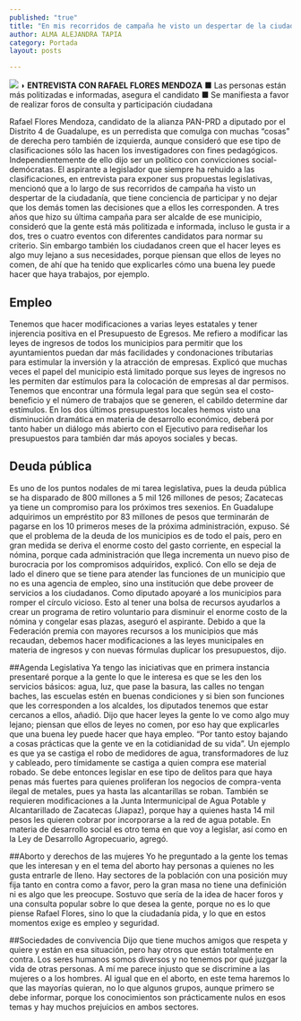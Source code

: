 ```yaml
---
published: "true"
title: "En mis recorridos de campaña he visto un despertar de la ciudadanía: Flores"
author: ALMA ALEJANDRA TAPIA
category: Portada
layout: posts

---
```


![](http://i.imgur.com/PgEG18gm.jpg)
**◗ ENTREVISTA CON RAFAEL FLORES MENDOZA**
■ Las personas están más politizadas e informadas, asegura el candidato
■ Se manifiesta a favor de realizar foros de consulta y participación ciudadana

Rafael Flores Mendoza, candidato de la alianza PAN-PRD a diputado por el Distrito 4 de Guadalupe, es un perredista que comulga con muchas “cosas” de derecha pero también de izquierda, aunque consideró que ese tipo de clasificaciones sólo las hacen los investigadores con fines pedagógicos. Independientemente de ello dijo ser un político con convicciones social-demócratas.
El aspirante a legislador que siempre ha rehuido a las clasificaciones, en entrevista para exponer sus propuestas legislativas, mencionó que a lo largo de sus recorridos de campaña ha visto un despertar de la ciudadanía, que tiene conciencia de participar y no dejar que los demás tomen las decisiones que a ellos les corresponden.
A tres años que hizo su última campaña para ser alcalde de ese municipio, consideró que la gente está más politizada e informada, incluso le gusta ir a dos, tres o cuatro eventos con diferentes candidatos para normar su criterio.
Sin embargo también los ciudadanos creen que el hacer leyes es algo muy lejano a sus necesidades, porque piensan que ellos de leyes no comen, de ahí que ha tenido que explicarles cómo una buena ley puede hacer que haya trabajos, por ejemplo.

## Empleo 
Tenemos que hacer modificaciones a varias leyes estatales y tener injerencia positiva en el Presupuesto de Egresos. Me refiero a modificar las leyes de ingresos de todos los municipios para permitir que los ayuntamientos puedan dar más facilidades y condonaciones tributarias para estimular la inversión y la atracción de empresas.
Explicó que muchas veces el papel del municipio está limitado porque sus leyes de ingresos no les permiten dar estímulos para la colocación de empresas al dar permisos. Tenemos que encontrar una fórmula legal para que según sea el costo-beneficio y el número de trabajos que se generen, el cabildo determine dar estímulos.
En los dos últimos presupuestos locales hemos visto una disminución dramática en materia de desarrollo económico, deberá por tanto haber un diálogo más abierto con el Ejecutivo para rediseñar los presupuestos para también dar más apoyos sociales y becas.

## Deuda pública
Es uno de los puntos nodales de mi tarea legislativa, pues la deuda pública se ha disparado de 800 millones a 5 mil 126 millones de pesos; Zacatecas ya tiene un compromiso para los próximos tres sexenios. En Guadalupe adquirimos un empréstito por 83 millones de pesos que terminarán de pagarse en los 10 primeros meses de la próxima administración, expuso.
Sé que el problema de la deuda de los municipios es de todo el país, pero en gran medida se deriva el enorme costo del gasto corriente, en especial la nómina, porque cada administración que llega incrementa un nuevo piso de burocracia por los compromisos adquiridos, explicó.
Con ello se deja de lado el dinero que se tiene para atender las funciones de un municipio que no es una agencia de empleo, sino una institución que debe proveer de servicios a los ciudadanos. Como diputado apoyaré a los municipios para romper el círculo vicioso. Esto al tener una bolsa de recursos ayudarlos a crear un programa de retiro voluntario para disminuir el enorme costo de la nómina y congelar esas plazas, aseguró el aspirante. 
Debido a que la Federación premia con mayores recursos a los municipios que más recaudan, debemos hacer modificaciones a las leyes municipales en materia de ingresos y con nuevas fórmulas duplicar los presupuestos, dijo.

##Agenda Legislativa
Ya tengo las iniciativas que en primera instancia presentaré porque a la gente lo que le interesa es que se les den los servicios básicos: agua, luz, que pase la basura, las calles no tengan baches, las escuelas estén en buenas condiciones y si bien son funciones que les corresponden a los alcaldes, los diputados tenemos que estar cercanos a ellos, añadió.
Dijo que hacer leyes la gente lo ve como algo muy lejano; piensan que ellos de leyes no comen, por eso hay que explicarles que una buena ley puede hacer que haya empleo. “Por tanto estoy bajando a cosas prácticas que la gente ve en la cotidianidad de su vida”.
Un ejemplo es que ya se castiga el robo de medidores de agua, transformadores de luz y cableado, pero tímidamente se castiga a quien compra ese material robado. Se debe entonces legislar en ese tipo de delitos para que haya penas más fuertes para quienes proliferan los negocios de compra-venta ilegal de metales, pues ya hasta las alcantarillas se roban. 
También se requieren modificaciones a la Junta Intermunicipal de Agua Potable y Alcantarillado de Zacatecas (Jiapaz), porque hay a quienes hasta 14 mil pesos les quieren cobrar por incorporarse a la red de agua potable.
En materia de desarrollo social es otro tema en que voy a legislar, así como en la Ley de Desarrollo Agropecuario, agregó. 

##Aborto y derechos de las mujeres
Yo he preguntado a la gente los temas que les interesan y en el tema del aborto hay personas a quienes no les gusta entrarle de lleno. Hay sectores de la población con una posición muy fija tanto en contra como a favor, pero la gran masa no tiene una definición ni es algo que les preocupe. 
Sostuvo que sería de la idea de hacer foros y una consulta popular sobre lo que desea la gente, porque no es lo que piense Rafael Flores, sino lo que la ciudadanía pida, y lo que en estos momentos exige es empleo y seguridad.

##Sociedades de convivencia
Dijo que tiene muchos amigos que respeta y quiere y están en esa situación, pero hay otros que están totalmente en contra. Los seres humanos somos diversos y no tenemos por qué juzgar la vida de otras personas. A mí me parece injusto que se discrimine a las mujeres o a los hombres.
Al igual que en el aborto, en este tema haremos lo que las mayorías quieran, no lo que algunos grupos, aunque primero se debe informar, porque los conocimientos son prácticamente nulos en esos temas y hay muchos prejuicios en ambos sectores.
